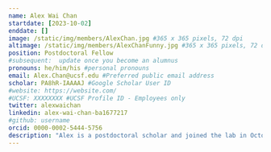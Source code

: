 ```yaml
---
name: Alex Wai Chan
startdate: [2023-10-02]
enddate: []
image: /static/img/members/AlexChan.jpg #365 x 365 pixels, 72 dpi
altimage: /static/img/members/AlexChanFunny.jpg #365 x 365 pixels, 72 dpi
position: Postdoctoral Fellow
#subsequent:  update once you become an alumnus
pronouns: he/him/his #personal pronouns
email: Alex.Chan@ucsf.edu #Preferred public email address
scholar: PA8hR-IAAAAJ #Google Scholar User ID
#website: https://website.com/
#UCSF: XXXXXXXX #UCSF Profile ID - Employees only
twitter: alexwaichan
linkedin: alex-wai-chan-ba1677217
#github: username
orcid: 0000-0002-5444-5756
description: "Alex is a postdoctoral scholar and joined the lab in October 2023. Alex grew up in the Bay Area in Daly City and obtained a degree in Molecular, Cell and Developmental Biology at UCLA. He completed his PhD at MIT in the Department of Biology where he conducted his research in the lab of [Dr. Sebastian Lourido](https://louridolab.wi.mit.edu/) studying a single-cell eukaryotic pathogenic parasite called Toxoplasma gondii. His work focused on understanding the signaling events controlling virulence factor secretion that is required for infection. His work leveraged a combination of quantitative proteomics, biochemistry and light microscopy. In the Bondy-Denomy lab, Alex is now studying a more ancient battle between bacteria and the viruses that infect them. Alex is interested in developing genetic and biochemical approaches to identify new defense and anti-defense strategies used by these organisms. In his free time, Alex enjoys climbing, hiking, cooking, playing board games and learning about honey bees."
---
```

